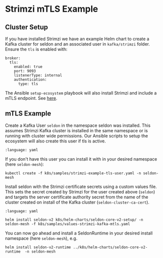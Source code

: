 # Strimzi mTLS Example

## Cluster Setup

If you have installed Strimzi we have an example Helm chart to create a Kafka cluster for seldon and an associated user in `kafka/strimzi` folder. Ensure the `tls` is enabled with:

```
broker:
  tls:
    enabled: true
    port: 9093
    listenerType: internal
    authentication:
      type: tls
```

The Ansible `setup-ecosystem` playbook will also install Strimzi and include a mTLS endpoint. See [here](../ansible.md).

## mTLS Example

Create a Kafka User `seldon` in the namespace seldon was installed. This assumes Strimzi Kafka cluster is installed in the same namespace or is running with cluster wide permissions. Our Ansible scripts to setup the ecosystem will also create this user if tls is active.

```{literalinclude} ../../../../../../k8s/samples/strimzi-example-tls-user.yaml
:language: yaml
```

If you don't have this user you can install it with in your desired namespace (here `seldon-mesh`):

```
kubectl create -f k8s/samples/strimzi-example-tls-user.yaml -n seldon-mesh
```

Install seldon with the Strimzi certificate secrets using a custom values file. This sets the secret created by Strimzi for the user created above (`seldon`) and targets the server certificate authority secret from the name of the cluster created on install of the Kafka cluster (`seldon-cluster-ca-cert`). 

```{literalinclude} ../../../../../../k8s/samples/values-strimzi-kafka-mtls.yaml
:language: yaml
```


```
helm install seldon-v2 k8s/helm-charts/seldon-core-v2-setup/ -n seldon-mesh -f k8s/samples/values-strimzi-kafka-mtls.yaml
```

You can now go ahead and install a SeldonRuntime in your desired install namespace (here `seldon-mesh`), e.g.

```
helm install seldon-v2-runtime ../k8s/helm-charts/seldon-core-v2-runtime  -n seldon-mesh
```